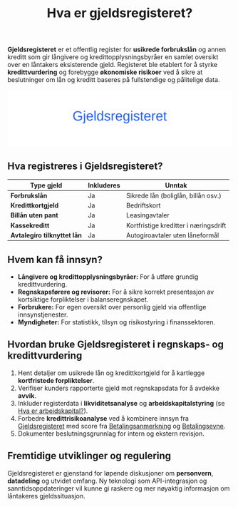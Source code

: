﻿---
title: "Hva er gjeldsregisteret?"
seoTitle: "Gjeldsregisteret | Hva registreres og hvem får innsyn"
description: "Gjeldsregisteret er et offentlig register for usikrede forbrukslån og kreditt som gir oversikt til långivere og kredittopplysningsbyråer."
summary: "Gjeldsregisteret: hva som registreres, hvem som får innsyn og praktisk bruk."
---

**Gjeldsregisteret** er et offentlig register for **usikrede forbrukslån** og annen kreditt som gir långivere og kredittopplysningsbyråer en samlet oversikt over en låntakers eksisterende gjeld. Registeret ble etablert for å styrke **kredittvurdering** og forebygge **økonomiske risikoer** ved å sikre at beslutninger om lån og kreditt baseres på fullstendige og pålitelige data.

![Illustrasjon av Gjeldsregisteret](gjeldsregisteret-image.svg)

## Hva registreres i Gjeldsregisteret?

| Type gjeld                   | Inkluderes | Unntak                             |
|------------------------------|------------|------------------------------------|
| **Forbrukslån**              | Ja         | Sikrede lån (boliglån, billån osv.)|
| **Kredittkortgjeld**         | Ja         | Bedriftskort                       |
| **Billån uten pant**         | Ja         | Leasingavtaler                     |
| **Kassekreditt**             | Ja         | Kortfristige kreditter i næringsdrift|
| **Avtalegiro tilknyttet lån**| Ja         | Autogiroavtaler uten låneformål    |

## Hvem kan få innsyn?

* **Långivere og kredittopplysningsbyråer:** For å utføre grundig kredittvurdering.
* **Regnskapsførere og revisorer:** For å sikre korrekt presentasjon av kortsiktige forpliktelser i balanseregnskapet.
* **Forbrukere:** For egen oversikt over personlig gjeld via offentlige innsynstjenester.
* **Myndigheter:** For statistikk, tilsyn og risikostyring i finanssektoren.

## Hvordan bruke Gjeldsregisteret i regnskaps- og kredittvurdering

1. Hent detaljer om usikrede lån og kredittkortgjeld for å kartlegge **kortfristede forpliktelser**.
2. Verifiser kunders rapporterte gjeld mot regnskapsdata for å avdekke **avvik**.
3. Inkluder registerdata i **likviditetsanalyse** og **arbeidskapitalstyring** (se [Hva er arbeidskapital?](/blogs/regnskap/hva-er-arbeidskapital "Hva er Arbeidskapital? Beregning og Betydning for Bedriftens Drift")).
4. Forbedre **kredittrisikoanalyse** ved å kombinere innsyn fra [Gjeldsregisteret](/blogs/regnskap/gjeldsregisteret "Hva er Gjeldsregisteret? En Guide til Gjeldsregisteret") med score fra [Betalingsanmerkning](/blogs/regnskap/betalingsanmerkning "Hva er Betalingsanmerkning? En Guide til Betalingsanmerkning") og [Betalingsevne](/blogs/regnskap/hva-er-betalingsevne "Hva er Betalingsevne? Analyse av Likviditet og Finansiell Stabilitet").
5. Dokumenter beslutningsgrunnlag for intern og ekstern revisjon.

## Fremtidige utviklinger og regulering

Gjeldsregisteret er gjenstand for løpende diskusjoner om **personvern**, **datadeling** og utvidet omfang. Ny teknologi som API-integrasjon og sanntidsoppdateringer vil kunne gi raskere og mer nøyaktig informasjon om låntakeres gjeldssituasjon.











